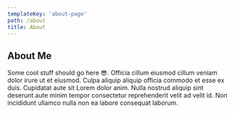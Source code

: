```yaml
---
templateKey: 'about-page'
path: /about
title: About
---
```


## About Me

Some cool stuff should go here 😎. Officia cillum eiusmod cillum veniam dolor irure ut et eiusmod. Culpa aliquip aliquip officia commodo et esse ex duis. Cupidatat aute sit Lorem dolor anim. Nulla nostrud aliquip sint deserunt aute minim tempor consectetur reprehenderit velit ad velit id. Non incididunt ullamco nulla non ea labore consequat laborum.
